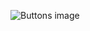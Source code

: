 ![Buttons image](https://github.com/slambeca/HTML-CSS-projects/assets/95913250/b7f43226-2ddf-42b1-8903-d1b750839c01)
